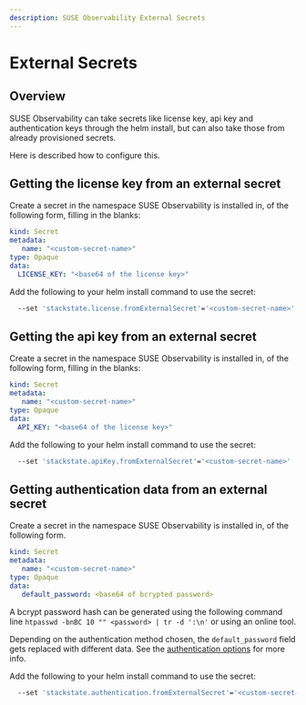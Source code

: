 ```yaml
---
description: SUSE Observability External Secrets
---
```


# External Secrets

## Overview

SUSE Observability can take secrets like license key, api key and authentication keys through the helm install, but can also take those from already provisioned secrets.

Here is described how to configure this.

## Getting the license key from an external secret

Create a secret in the namespace SUSE Observability is installed in, of the following form, filling in the blanks:

```yaml
kind: Secret
metadata:
   name: "<custom-secret-name>"
type: Opaque
data:
  LICENSE_KEY: "<base64 of the license key>"
```

Add the following to your helm install command to use the secret:

```bash
  --set 'stackstate.license.fromExternalSecret'='<custom-secret-name>'
```

## Getting the api key from an external secret

Create a secret in the namespace SUSE Observability is installed in, of the following form, filling in the blanks:

```yaml
kind: Secret
metadata:
   name: "<custom-secret-name>"
type: Opaque
data:
  API_KEY: "<base64 of the license key>"
```

Add the following to your helm install command to use the secret:

```bash
  --set 'stackstate.apiKey.fromExternalSecret'='<custom-secret-name>'
```

## Getting authentication data from an external secret

Create a secret in the namespace SUSE Observability is installed in, of the following form.

```yaml
kind: Secret
metadata:
   name: "<custom-secret-name>"
type: Opaque
data:
   default_password: <base64 of bcrypted password>
```

A bcrypt password hash can be generated using the following command line `htpasswd -bnBC 10 "" <password> | tr -d ':\n'` or using an online tool.

Depending on the authentication method chosen, the `default_password` field gets replaced with different data. See the [authentication options](/setup/security/authentication/authentication_options.md) for more info.

Add the following to your helm install command to use the secret:

```bash
  --set 'stackstate.authentication.fromExternalSecret'='<custom-secret-name>'
```
